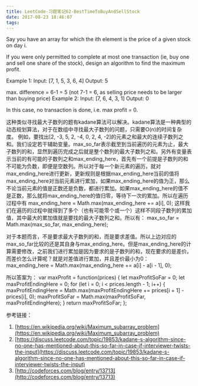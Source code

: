 ```yaml
---
title: LeetCode-习题笔记62-BestTimeToBuyAndSellStock
date: 2017-08-23 18:46:07
tags:
---
```



Say you have an array for which the ith element is the price of a given stock on day i.

If you were only permitted to complete at most one transaction (ie, buy one and sell one share of the stock), design an algorithm to find the maximum profit.

Example 1:
Input: [7, 1, 5, 3, 6, 4]
Output: 5

max. difference = 6-1 = 5 (not 7-1 = 6, as selling price needs to be larger than buying price)
Example 2:
Input: [7, 6, 4, 3, 1]
Output: 0

In this case, no transaction is done, i.e. max profit = 0.

这种类似寻找最大子数列的题有kadane算法可以解决。kadane算法是一种典型的动态规划算法，对于在数组中寻找最大子数列的问题，只需要O(n)的时间复杂度。
例如，要找出[2, -3, 5, 2, -4, 0, 2, 4, -2]的元素之和最大的连续子数列之和。我们设定若干辅助变量。max_so_far表示截至到当前遍历的元素为止，最大子数列的和，显然到遍历完成之后就是整个数列的最大子数列之和。另外有变量表示当前的有可能的子数列之和max_ending_here，首先有一个前提是子数列的和不可能为负数，即便是空数列。所以对于每一个新元素的遍历，就对max_ending_here进行更新，更新规则是根据max_ending_here当前的值将max_ending_here对当前元素进行累加，如果max_ending_here的值为正，那么不论当前元素的值是正数还是负数，都进行累加。如果max_ending_here的值不是正数，那么就将max_ending_here的值归零，等待下一次的累加。所以在遍历过程中有
	max_ending_here = Math.max(max_ending_here += a[i], 0);
这样我们在遍历的过程中就得到了多个（也有可能零个或一个）这样不同段子数列的累加值，其中最大的累加值就是要找的最大子数列之和。所以有：
	max_so_far = Math.max(max_so_far, max_ending_here);


对于本题而言，不是要求最大子数列的和，而是要求差值。所以上边对应的max_so_far比较的还是其自身与max_ending_here。但是max_ending_here的计算需要修改，之前我们进行累加是因为要求的是子数列的和，现在要求的是差价。而差价怎么计算呢？就是对差值进行累加，并且差价最小为0：
	max_ending_here = Math.max(max_ending_here += a[i] - a[i - 1], 0);



所以答案为：
	var maxProfit = function(prices) {
	    let maxProfitSoFar = 0;
	    let maxProfitEndingHere = 0;
	    for (let i = 0; i < prices.length - 1; i++) {
	        maxProfitEndingHere = Math.max(maxProfitEndingHere += prices[i + 1] - prices[i], 0);
	        maxProfitSoFar = Math.max(maxProfitSoFar, maxProfitEndingHere);
	    }
	    return maxProfitSoFar;
	};




参考链接： 
1. [https://en.wikipedia.org/wiki/Maximum_subarray_problem](https://en.wikipedia.org/wiki/Maximum_subarray_problem)
2. [https://discuss.leetcode.com/topic/19853/kadane-s-algorithm-since-no-one-has-mentioned-about-this-so-far-in-case-if-interviewer-twists-the-input](https://discuss.leetcode.com/topic/19853/kadane-s-algorithm-since-no-one-has-mentioned-about-this-so-far-in-case-if-interviewer-twists-the-input)
3. [http://codeforces.com/blog/entry/13713](http://codeforces.com/blog/entry/13713)